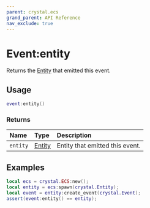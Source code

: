 ```yaml
---
parent: crystal.ecs
grand_parent: API Reference
nav_exclude: true
---
```


# Event:entity

Returns the [Entity](entity) that emitted this event.

## Usage

```lua
event:entity()
```

### Returns

| Name     | Type             | Description                     |
| :------- | :--------------- | :------------------------------ |
| `entity` | [Entity](entity) | Entity that emitted this event. |

## Examples

```lua
local ecs = crystal.ECS:new();
local entity = ecs:spawn(crystal.Entity);
local event = entity:create_event(crystal.Event);
assert(event:entity() == entity);
```
